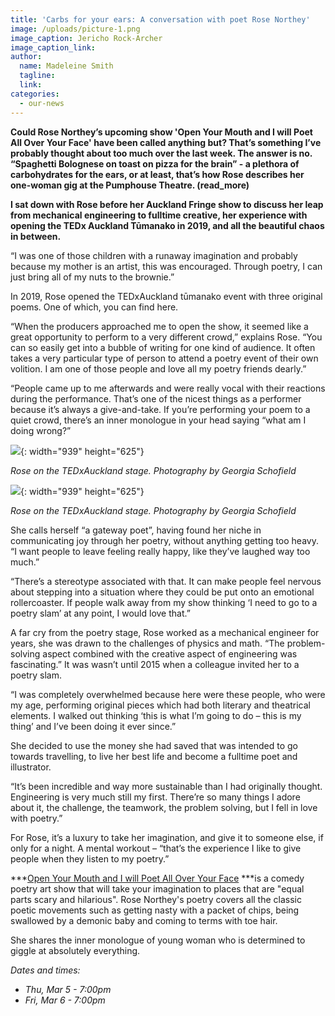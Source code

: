 ```yaml
---
title: 'Carbs for your ears: A conversation with poet Rose Northey'
image: /uploads/picture-1.png
image_caption: Jericho Rock-Archer
image_caption_link:
author:
  name: Madeleine Smith
  tagline:
  link:
categories:
  - our-news
---
```


**Could Rose Northey’s upcoming show 'Open Your Mouth and I will Poet All Over Your Face' have been called anything but? That’s something I’ve probably thought about too much over the last week. The answer is no. “Spaghetti Bolognese on toast on pizza for the brain” - a plethora of carbohydrates for the ears, or at least, that’s how Rose describes her one-woman gig at the Pumphouse Theatre. (read\_more)**

**I sat down with Rose before her Auckland Fringe show to discuss her leap from mechanical engineering to fulltime creative, her experience with opening the TEDx Auckland Tūmanako in 2019, and all the beautiful chaos in between. &nbsp;**

“I was one of those children with a runaway imagination and probably because my mother is an artist, this was encouraged. Through poetry, I can just bring all of my nuts to the brownie.”

In 2019, Rose opened the TEDxAuckland tūmanako event with three original poems. One of which, you can find here.

“When the producers approached me to open the show, it seemed like a great opportunity to perform to a very different crowd,” explains Rose. “You can so easily get into a bubble of writing for one kind of audience. It often takes a very particular type of person to attend a poetry event of their own volition. I am one of those people and love all my poetry friends dearly.”

“People came up to me afterwards and were really vocal with their reactions during the performance. That’s one of the nicest things as a performer because it’s always a give-and-take. If you’re performing your poem to a quiet crowd, there’s an inner monologue in your head saying “what am I doing wrong?”

![](/uploads/rone.png){: width="939" height="625"}

*Rose on the TEDxAuckland stage. Photography by Georgia Schofield*

![](/uploads/rose-n.png){: width="939" height="625"}

*Rose on the TEDxAuckland stage. Photography by Georgia Schofield*

She calls herself “a gateway poet”, having found her niche in communicating joy through her poetry, without anything getting too heavy. “I want people to leave feeling really happy, like they’ve laughed way too much.”

“There’s a stereotype associated with that. It can make people feel nervous about stepping into a situation where they could be put onto an emotional rollercoaster. If people walk away from my show thinking ‘I need to go to a poetry slam’ at any point, I would love that.”

A far cry from the poetry stage, Rose worked as a mechanical engineer for years, she was drawn to the challenges of physics and math. “The problem-solving aspect combined with the creative aspect of engineering was fascinating.” It was wasn’t until 2015 when a colleague invited her to a poetry slam.

“I was completely overwhelmed because here were these people, who were my age, performing original pieces which had both literary and theatrical elements. I walked out thinking ‘this is what I’m going to do – this is my thing’ and I’ve been doing it ever since.”

She decided to use the money she had saved that was intended to go towards travelling, to live her best life and become a fulltime poet and illustrator.

“It’s been incredible and way more sustainable than I had originally thought. Engineering is very much still my first. There’re so many things I adore about it, the challenge, the teamwork, the problem solving, but I fell in love with poetry.”

For Rose, it’s a luxury to take her imagination, and give it to someone else, if only for a night. A mental workout – “that’s the experience I like to give people when they listen to my poetry.”

***[Open Your Mouth and I will Poet All Over Your Face](https://www.aucklandfringe.co.nz/programme-2020/open-your-mouth)&nbsp;***is a comedy poetry art show that will take your imagination to places that are "equal parts scary and hilarious". Rose Northey's poetry covers all the classic poetic movements such as getting nasty with a packet of chips, being swallowed by a demonic baby and coming to terms with toe hair.&nbsp;

She shares the inner monologue of young woman who is determined to giggle at absolutely everything.&nbsp;

*Dates and times:*

* *Thu, Mar 5 - 7:00pm*
* *Fri, Mar 6 - 7:00pm*